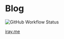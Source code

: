 # Blog

![GitHub Workflow Status](https://img.shields.io/github/workflow/status/ray0324/blog/blog-build-and-deploy?style=for-the-badge)

[iray.me](https://iray.me)
